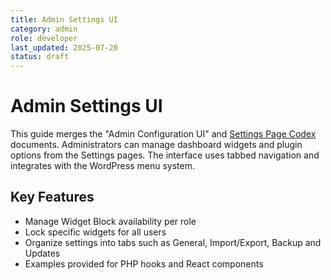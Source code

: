 ```yaml
---
title: Admin Settings UI
category: admin
role: developer
last_updated: 2025-07-20
status: draft
---
```


# Admin Settings UI

This guide merges the "Admin Configuration UI" and [Settings Page Codex](../settings-page-codex.md) documents.
Administrators can manage dashboard widgets and plugin options from the Settings
pages. The interface uses tabbed navigation and integrates with the WordPress
menu system.

## Key Features
- Manage Widget Block availability per role
- Lock specific widgets for all users
- Organize settings into tabs such as General, Import/Export, Backup and Updates
- Examples provided for PHP hooks and React components
